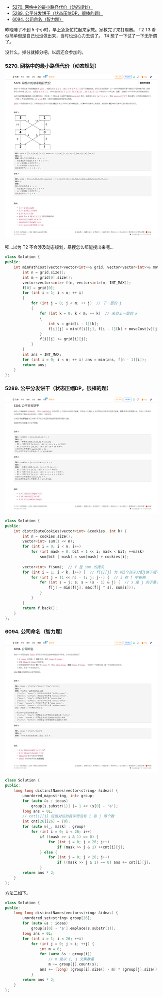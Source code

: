 
<!-- @import "[TOC]" {cmd="toc" depthFrom=1 depthTo=6 orderedList=false} -->

<!-- code_chunk_output -->

- [5270. 网格中的最小路径代价（动态规划）](#5270-网格中的最小路径代价动态规划)
- [5289. 公平分发饼干（状态压缩DP，很棒的题）](#5289-公平分发饼干状态压缩dp很棒的题)
- [6094. 公司命名（智力题）](#6094-公司命名智力题)

<!-- /code_chunk_output -->

昨晚睡了不到 5 个小时，早上急急忙忙起来家教。家教完了来打周赛。 T2 T3 看似简单但是自己也没做出来，当时也没心力去调了。 T4 想了一下试了一下无所谓了。

没什么，掉分就掉分吧。以后还会参加的。

### 5270. 网格中的最小路径代价（动态规划）

![](./images/leetcode.cn_contest_weekly-contest-297_problems_minimum-path-cost-in-a-grid_.png)

唉...以为 T2 不会涉及动态规划，暴搜怎么都能搜出来呢...

```cpp
class Solution {
public:
    int minPathCost(vector<vector<int>>& grid, vector<vector<int>>& moveCost) {
        int n = grid.size();
        int m = grid[0].size();
        vector<vector<int>> f(n, vector<int>(m, INT_MAX));
        f[0] = grid[0];
        for (int i = 1; i < n; ++ i)
        {
            for (int j = 0; j < m; ++ j)  // 下一层的 j
            {
                for (int k = 0; k < m; ++ k)  // 来自上一层的 k
                {
                    int v = grid[i - 1][k];
                    f[i][j] = min(f[i][j], f[i - 1][k] + moveCost[v][j]);
                }
                f[i][j] += grid[i][j];
            }
        }
        int ans = INT_MAX;
        for (int i = 0; i < m; ++ i) ans = min(ans, f[n - 1][i]);
        return ans;
    }
};
```

### 5289. 公平分发饼干（状态压缩DP，很棒的题）

![](./images/leetcode.cn_contest_weekly-contest-297_problems_fair-distribution-of-cookies_.png)

```cpp
class Solution {
public:
    int distributeCookies(vector<int> &cookies, int k) {
        int n = cookies.size();
        vector<int> sum(1 << n);
        for (int i = 0; i < n; i++)
            for (int mask = 0, bit = 1 << i; mask < bit; ++mask)
                sum[bit | mask] = sum[mask] + cookies[i];

        vector<int> f(sum);  // f 是 sum 的拷贝
        for (int i = 1; i < k; i++) {  // f[i][j] 为 前i个孩子分配j饼干后不公平值最小值
            for (int j = (1 << n) - 1; j; j--) {  // i 在 f 中省略
                for (int s = j; s; s = (s - 1) & j) {  // s 是 j 的子集， j - s 是 i-1 孩子分配的
                    f[j] = min(f[j], max(f[j ^ s], sum[s]));
                }
            }
        }
        return f.back();
    }
};
```

### 6094. 公司命名（智力题）

![](./images/leetcode.cn_contest_weekly-contest-297_problems_naming-a-company_.png)

```cpp
class Solution {
public:
    long long distinctNames(vector<string> &ideas) {
        unordered_map<string, int> group;
        for (auto &s : ideas)
            group[s.substr(1)] |= 1 << (s[0] - 'a');
        long ans = 0L;
        // cnt[i][j] 后缀对应的首字母没有 i 有 j 得个数
        int cnt[26][26] = {0};
        for (auto &[_, mask] : group)
            for (int i = 0; i < 26; i++)
                if ((mask >> i & 1) == 0) {
                    for (int j = 0; j < 26; j++)
                        if (mask >> j & 1) ++cnt[i][j];
                } else {
                    for (int j = 0; j < 26; j++)
                        if ((mask >> j & 1) == 0) ans += cnt[i][j];
                }
        return ans * 2;
    }
};
```

方法二如下。

```cpp
class Solution {
public:
    long long distinctNames(vector<string> &ideas) {
        unordered_set<string> group[26];
        for (auto &s : ideas)
            group[s[0] - 'a'].emplace(s.substr(1));
        long ans = 0L;
        for (int i = 1; i < 26; ++i)
            for (int j = 0; j < i; ++j) {
                int m = 0;
                for (auto &s : group[i])
                    // m 是以 i, j 交集数量
                    m += group[j].count(s);
                ans += (long) (group[i].size() - m) * (group[j].size() - m);
            }
        return ans * 2;
    }
};
```
